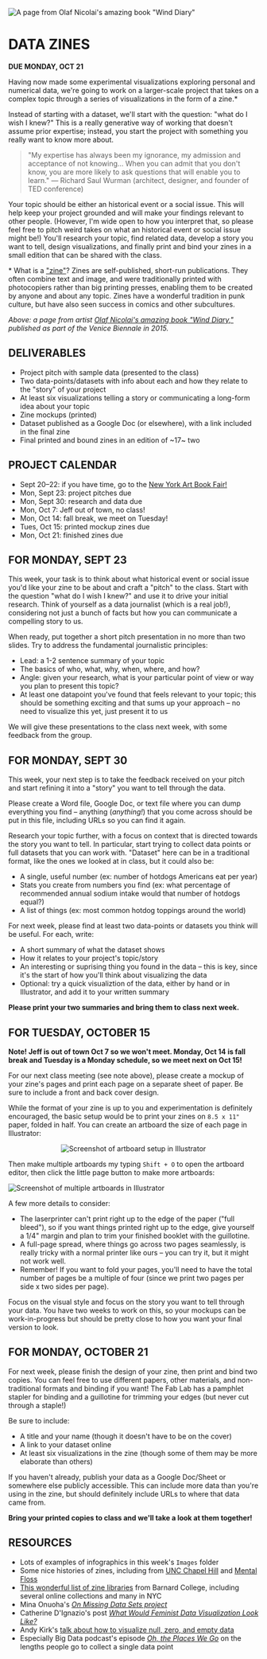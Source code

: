 ![A page from Olaf Nicolai's amazing book "Wind Diary"](https://raw.githubusercontent.com/jeffThompson/DataVisualization/master/Images/Week03-DataZines/WindDiary_OlafNicolai_2016.jpg)

# DATA ZINES

**DUE MONDAY, OCT 21**  

Having now made some experimental visualizations exploring personal and numerical data, we're going to work on a larger-scale project that takes on a complex topic through a series of visualizations in the form of a zine.*

Instead of starting with a dataset, we'll start with the question: "what do I wish I knew?" This is a really generative way of working that doesn't assume prior expertise; instead, you start the project with something you really want to know more about.

>"My expertise has always been my ignorance, my admission and acceptance of not knowing... When you can admit that you don't know, you are more likely to ask questions that will enable you to learn." — Richard Saul Wurman (architect, designer, and founder of TED conference)

Your topic should be either an historical event or a social issue. This will help keep your project grounded and will make your findings relevant to other people. (However, I'm wide open to how you interpret that, so please feel free to pitch weird takes on what an historical event or social issue might be!) You'll research your topic, find related data, develop a story you want to tell, design visualizations, and finally print and bind your zines in a small edition that can be shared with the class.

\* What is a ["zine"](https://en.wikipedia.org/wiki/Zine)? Zines are self-published, short-run publications. They often combine text and image, and were traditionally printed with photocopiers rather than big printing presses, enabling them to be created by anyone and about any topic. Zines have a wonderful tradition in punk culture, but have also seen success in comics and other subcultures.

*Above: a page from artist [Olaf Nicolai's amazing book "Wind Diary,"](http://www.neromagazine.it/n/?page_id=28130) published as part of the Venice Biennale in 2015.*


## DELIVERABLES  

* Project pitch with sample data (presented to the class)  
* Two data-points/datasets with info about each and how they relate to the "story" of your project  
* At least six visualizations telling a story or communicating a long-form idea about your topic  
* Zine mockups (printed)  
* Dataset published as a Google Doc (or elsewhere), with a link included in the final zine  
* Final printed and bound zines in an edition of ~17~ two  


## PROJECT CALENDAR  

* Sept 20–22: if you have time, go to the [New York Art Book Fair!]( https://printedmatterartbookfairs.org/)  
* Mon, Sept 23: project pitches due  
* Mon, Sept 30: research and data due  
* Mon, Oct 7: Jeff out of town, no class!
* Mon, Oct 14: fall break, we meet on Tuesday!
* Tues, Oct 15: printed mockup zines due  
* Mon, Oct 21: finished zines due


## FOR MONDAY, SEPT 23  

This week, your task is to think about what historical event or social issue you'd like your zine to be about and craft a "pitch" to the class. Start with the question "what do I wish I knew?" and use it to drive your initial research. Think of yourself as a data journalist (which is a real job!), considering not just a bunch of facts but how you can communicate a compelling story to us.

When ready, put together a short pitch presentation in no more than two slides. Try to address the fundamental journalistic principles:

* Lead: a 1-2 sentence summary of your topic  
* The basics of who, what, why, when, where, and how?  
* Angle: given your research, what is your particular point of view or way you plan to present this topic?  
* At least one datapoint you've found that feels relevant to your topic; this should be something exciting and that sums up your approach – no need to visualize this yet, just present it to us  

We will give these presentations to the class next week, with some feedback from the group.


## FOR MONDAY, SEPT 30  

This week, your next step is to take the feedback received on your pitch and start refining it into a "story" you want to tell through the data. 

Please create a Word file, Google Doc, or text file where you can dump everything you find – anything (*anything!*) that you come across should be put in this file, including URLs so you can find it again.

Research your topic further, with a focus on context that is directed towards the story you want to tell. In particular, start trying to collect data points or full datasets that you can work with. "Dataset" here can be in a traditional format, like the ones we looked at in class, but it could also be:  

* A single, useful number (ex: number of hotdogs Americans eat per year)  
* Stats you create from numbers you find (ex: what percentage of recommended annual sodium intake would that number of hotdogs equal?)  
* A list of things (ex: most common hotdog toppings around the world)  

For next week, please find at least two data-points or datasets you think will be useful. For each, write:

* A short summary of what the dataset shows  
* How it relates to your project's topic/story  
* An interesting or suprising thing you found in the data – this is key, since it's the start of how you'll think about visualizing the data  
* Optional: try a quick visualiztion of the data, either by hand or in Illustrator, and add it to your written summary  

**Please print your two summaries and bring them to class next week.**


## FOR TUESDAY, OCTOBER 15  
**Note! Jeff is out of town Oct 7 so we won't meet. Monday, Oct 14 is fall break and Tuesday is a Monday schedule, so we meet next on Oct 15!**  

For our next class meeting (see note above), please create a mockup of your zine's pages and print each page on a separate sheet of paper. Be sure to include a front and back cover design.

While the format of your zine is up to you and experimentation is definitely encouraged, the basic setup would be to print your zines on `8.5 x 11"` paper, folded in half. You can create an artboard the size of each page in Illustrator:

<p align="center"><img alt="Screenshot of artboard setup in Illustrator" src="https://raw.githubusercontent.com/jeffThompson/DataVisualization/master/Images/Week03-DataZines/IllustratorScreenshots/PageLayout.png"></p>

Then make multiple artboards my typing `Shift + O` to open the artboard editor, then click the little page button to make more artboards:

![Screenshot of multiple artboards in Illustrator](https://raw.githubusercontent.com/jeffThompson/DataVisualization/master/Images/Week03-DataZines/IllustratorScreenshots/MultipleArtboards.png)

A few more details to consider:  
* The laserprinter can't print right up to the edge of the paper ("full bleed"), so if you want things printed right up to the edge, give yourself a 1/4" margin and plan to trim your finished booklet with the guillotine.  
* A full-page spread, where things go across two pages seamlessly, is really tricky with a normal printer like ours – you can try it, but it might not work well.  
* Remember! If you want to fold your pages, you'll need to have the total number of pages be a multiple of four (since we print two pages per side x two sides per page).

Focus on the visual style and focus on the story you want to tell through your data. You have two weeks to work on this, so your mockups can be work-in-progress but should be pretty close to how you want your final version to look.


## FOR MONDAY, OCTOBER 21  

For next week, please finish the design of your zine, then print and bind two copies. You can feel free to use different papers, other materials, and non-traditional formats and binding if you want! The Fab Lab has a pamphlet stapler for binding and a guillotine for trimming your edges (but never cut through a staple!)

Be sure to include:  
* A title and your name (though it doesn't have to be on the cover)  
* A link to your dataset online  
* At least six visualizations in the zine (though some of them may be more elaborate than others)  

If you haven't already, publish your data as a Google Doc/Sheet or somewhere else publicly accessible. This can include more data than you're using in the zine, but should definitely include URLs to where that data came from.

**Bring your printed copies to class and we'll take a look at them together!**


## RESOURCES  

* Lots of examples of infographics in this week's `Images` folder  
* Some nice histories of zines, including from [UNC Chapel Hill](https://blogs.lib.unc.edu/rbc/index.php/2017/10/25/a-brief-history-of-zines/) and [Mental Floss](http://mentalfloss.com/article/88911/brief-history-zines)  
* [This wonderful list of zine libraries](https://zines.barnard.edu/zine-libraries) from Barnard College, including several online collections and many in NYC  
* Mina Onuoha's *[On Missing Data Sets project](https://github.com/MimiOnuoha/missing-datasets)*  
* Catherine D'Ignazio's post *[What Would Feminist Data Visualization Look Like?](https://medium.com/@kanarinka/what-would-feminist-data-visualization-look-like-aa3f8fc7f96c)*  
* Andy Kirk's [talk about how to visualize null, zero, and empty data](https://www.tableau.com/learn/webinars/visualise-null-zero)  
* Especially Big Data podcast's episode *[Oh, the Places We Go](https://soundcloud.com/fathom-info/oh-the-places-we-go)* on the lengths people go to collect a single data point  

